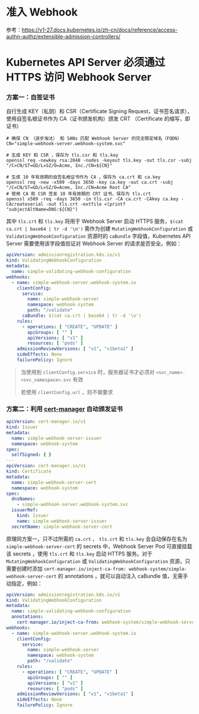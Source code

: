 # 准入 Webhook

参考：https://v1-27.docs.kubernetes.io/zh-cn/docs/reference/access-authn-authz/extensible-admission-controllers/

# Kubernetes API Server 必须通过 HTTPS 访问 Webhook Server

### 方案一：自签证书

自行生成 KEY（私钥）和 CSR（Certificate Signing Request，证书签名请求），使用自签名根证书作为 CA（证书颁发机构）颁发 CRT
（Certificate 的缩写，即证书）

```shell
# 确保 CN （逐步淘汰） 和 SANs 匹配 Webhook Server 的完全限定域名（FQDN）
CN="simple-webhook-server.webhook-system.svc"

# 生成 KEY 和 CSR ，保存为 tls.csr 和 tls.key
openssl req -newkey rsa:2048 -nodes -keyout tls.key -out tls.csr -subj "/C=CN/ST=GD/L=SZ/O=Acme, Inc./CN=${CN}"

# 生成 10 年有效期的自签名根证书作为 CA ，保存为 ca.crt 和 ca.key
openssl req -new -x509 -days 3650 -key ca.key -out ca.crt -subj "/C=CN/ST=GD/L=SZ/O=Acme, Inc./CN=Acme Root CA"
# 使用 CA 和 CSR 签发 10 年有效期的 CRT 证书，保存为 tls.crt
openssl x509 -req -days 3650 -in tls.csr -CA ca.crt -CAkey ca.key -CAcreateserial -out tls.crt -extfile <(printf "subjectAltName=DNS:${CN}")
```

其中 `tls.crt` 和 `tls.key` 将用于 Webhook Server 启动 HTTPS 服务，`$(cat ca.crt | base64 | tr -d '\n')`
需作为创建 `MutatingWebhookConfiguration` 或 `ValidatingWebhookConfiguration` 资源时的 `caBundle` 字段值，Kubernetes API
Server 需要使用该字段值验证对 Webhook Server 的请求是否安全。例如：

```yaml
apiVersion: admissionregistration.k8s.io/v1
kind: ValidatingWebhookConfiguration
metadata:
  name: simple-validating-webhook-configuration
webhooks:
  - name: simple-webhook-server.webhook-system.io
    clientConfig:
      service:
        name: simple-webhook-server
        namespace: webhook-system
        path: "/validate"
      caBundle: $(cat ca.crt | base64 | tr -d '\n')
    rules:
      - operations: [ "CREATE", "UPDATE" ]
        apiGroups: [ "" ]
        apiVersions: [ "v1" ]
        resources: [ "pods" ]
    admissionReviewVersions: [ "v1", "v1beta1" ]
    sideEffects: None
    failurePolicy: Ignore
```

> 当使用到 `clientConfig.service` 时，服务器证书才必须对 `<svc_name>.<svc_namespace>.svc` 有效
>
> 若使用 `clientConfig.url` ，则不做要求

### 方案二：利用 [cert-manager](https://github.com/cert-manager/cert-manager) 自动颁发证书

```yaml
apiVersion: cert-manager.io/v1
kind: Issuer
metadata:
  name: simple-webhook-server-issuer
  namespace: webhook-system
spec:
  selfSigned: { }
---
apiVersion: cert-manager.io/v1
kind: Certificate
metadata:
  name: simple-webhook-server-cert
  namespace: webhook-system
spec:
  dnsNames:
    - simple-webhook-server.webhook-system.svc
  issuerRef:
    kind: Issuer
    name: simple-webhook-server-issuer
  secretName: simple-webhook-server-cert
```

原理同方案一，只不过所需的 `ca.crt` 、 `tls.crt` 和 `tls.key` 会自动保存在名为 `simple-webhook-server-cert` 的 secrets
中，Webhook Server Pod 可直接挂载该 secrets ，使用 `tls.crt` 和 `tls.key` 启动 HTTPS
服务。对于 `MutatingWebhookConfiguration` 或 `ValidatingWebhookConfiguration`
资源，只需要创建时添加 `cert-manager.io/inject-ca-from: webhook-system/simple-webhook-server-cert` 的 annotations
，就可以自动注入 caBundle 值，无需手动指定，例如：

```yaml
apiVersion: admissionregistration.k8s.io/v1
kind: ValidatingWebhookConfiguration
metadata:
  name: simple-validating-webhook-configuration
  annotations:
    cert-manager.io/inject-ca-from: webhook-system/simple-webhook-server-cert
webhooks:
  - name: simple-webhook-server.webhook-system.io
    clientConfig:
      service:
        name: simple-webhook-server
        namespace: webhook-system
        path: "/validate"
    rules:
      - operations: [ "CREATE", "UPDATE" ]
        apiGroups: [ "" ]
        apiVersions: [ "v1" ]
        resources: [ "pods" ]
    admissionReviewVersions: [ "v1", "v1beta1" ]
    sideEffects: None
    failurePolicy: Ignore
```
